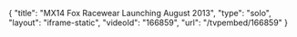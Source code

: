 {
    "title": "MX14 Fox Racewear Launching August 2013",
    "type": "solo",
    "layout": "iframe-static",
    "videoId": "166859",
    "url": "\/tvpembed\/166859"
}